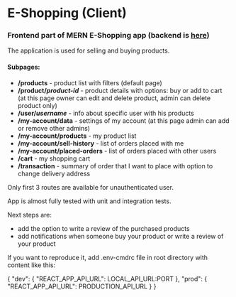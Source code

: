 # E-Shopping (Client)

### Frontend part of MERN E-Shopping app (backend is [here](https://github.com/Radeon2211/eshopping-api))

The application is used for selling and buying products.

#### Subpages:

- **/products** - product list with filters (default page)
- **/product/_product-id_** - product details with options: buy or add to cart (at this page owner can edit and delete product, admin can delete product only)
- **/user/_username_** - info about specific user with his products
- **/my-account/data** - settings of my account (at this page admin can add or remove other admins)
- **/my-account/products** - my product list
- **/my-account/sell-history** - list of orders placed with me
- **/my-account/placed-orders** - list of orders placed with other users
- **/cart** - my shopping cart
- **/transaction** - summary of order that I want to place with option to change delivery address

Only first 3 routes are available for unauthenticated user.

App is almost fully tested with unit and integration tests.

Next steps are:

- add the option to write a review of the purchased products
- add notifications when someone buy your product or write a review of your product

If you want to reproduce it, add .env-cmdrc file in root directory with content like this:

  {
    "dev": {
      "REACT_APP_API_URL": LOCAL_API_URL:PORT
    },
    "prod": {
      "REACT_APP_API_URL": PRODUCTION_API_URL
    }
  }

